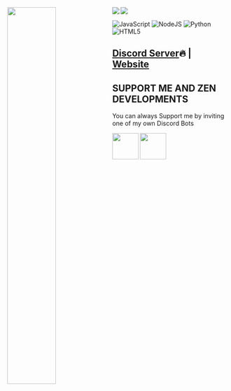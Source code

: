 <img src="https://i.imgur.com/bPMNE7F.png" />

<img align="left" width="47%" src="https://github-readme-stats.vercel.app/api/top-langs/?username=anuraghazra&layout=compact" />
<img align="left" with="47%" src="https://github-readme-stats.vercel.app/api?username=benzmeister&show_icons=true&theme=tokyonight" />

![JavaScript](https://img.shields.io/badge/javascript-%23323330.svg?style=for-the-badge&logo=javascript&logoColor=%23F7DF1E)
![NodeJS](https://img.shields.io/badge/node.js-6DA55F?style=for-the-badge&logo=node.js&logoColor=white)
![Python](https://img.shields.io/badge/python-3670A0?style=for-the-badge&logo=python&logoColor=ffdd54)
![HTML5](https://img.shields.io/badge/html5-%23E34F26.svg?style=for-the-badge&logo=html5&logoColor=white)

## [Discord Server](https://discord.gg/ZrNzZYc7Dv)🔥 | [Website](https://zendevelopments.tk)

## SUPPORT ME AND ZEN DEVELOPMENTS
You can always Support me by inviting one of my own Discord Bots

<a href="https://discord.com/api/oauth2/authorize?client_id=949301159330455652&permissions=8&scope=bot%20applications.commands"><img src="https://i.imgur.com/zitv5pt.png" align="left" width="60" height="60"></img></a>

<a href="https://discord.com/api/oauth2/authorize?client_id=959251789394354206&permissions=8&scope=bot%20applications.commands"><img src="https://i.imgur.com/u4HEbFp.png" align="left" width="60" height="60"></img></a>
